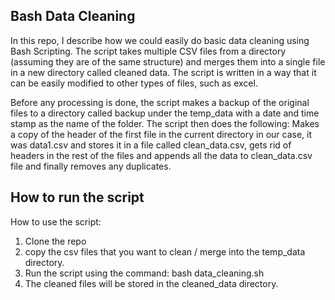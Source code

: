 ## Bash Data Cleaning
In this repo, I describe how we could easily do basic data cleaning using Bash Scripting. The script takes multiple CSV files from a directory (assuming they are of the same structure) and merges them into a single file in a new directory called cleaned data. The script is written in a way that it can be easily modified to other types of files, such as excel. 

Before any processing is done, the script makes a backup of the original files to a directory called backup under the temp_data with a date and time stamp as the name of the folder. The script then does the following: Makes a copy of the header of the first file in the current directory in our case, it was data1.csv and stores it in a file called clean_data.csv, gets rid of headers in the rest of the files and appends all the data to clean_data.csv file and finally removes any duplicates.  

## How to run the script
How to use the script:
1. Clone the repo
2. copy the csv files that you want to clean / merge into the temp_data directory. 
3. Run the script using the command: bash data_cleaning.sh
4. The cleaned files will be stored in the cleaned_data directory.


